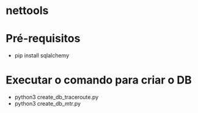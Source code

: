 # nettools

# Pré-requisitos

* pip install sqlalchemy

# Executar o comando para criar o DB

* python3 create_db_traceroute.py
* python3 create_db_mtr.py
